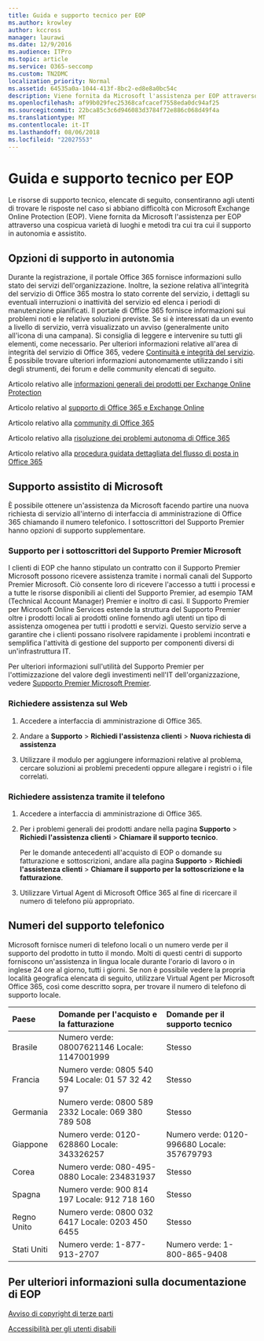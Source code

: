 ```yaml
---
title: Guida e supporto tecnico per EOP
ms.author: krowley
author: kccross
manager: laurawi
ms.date: 12/9/2016
ms.audience: ITPro
ms.topic: article
ms.service: O365-seccomp
ms.custom: TN2DMC
localization_priority: Normal
ms.assetid: 64535a0a-1044-413f-8bc2-ed8e8a0bc54c
description: Viene fornita da Microsoft l'assistenza per EOP attraverso una cospicua varietà di luoghi e metodi tra cui tra cui il supporto in autonomia e assistito.
ms.openlocfilehash: af99b029fec25368cafcacef7558eda0dc94af25
ms.sourcegitcommit: 22bca85c3c6d946083d3784f72e886c068d49f4a
ms.translationtype: MT
ms.contentlocale: it-IT
ms.lasthandoff: 08/06/2018
ms.locfileid: "22027553"
---
```

# <a name="help-and-support-for-eop"></a>Guida e supporto tecnico per EOP

Le risorse di supporto tecnico, elencate di seguito, consentiranno agli utenti di trovare le risposte nel caso si abbiano difficoltà con Microsoft Exchange Online Protection (EOP). Viene fornita da Microsoft l'assistenza per EOP attraverso una cospicua varietà di luoghi e metodi tra cui tra cui il supporto in autonomia e assistito. 
  
## <a name="self-support-options"></a>Opzioni di supporto in autonomia

Durante la registrazione, il portale Office 365 fornisce informazioni sullo stato dei servizi dell'organizzazione. Inoltre, la sezione relativa all'integrità del servizio di Office 365 mostra lo stato corrente del servizio, i dettagli su eventuali interruzioni o inattività del servizio ed elenca i periodi di manutenzione pianificati. Il portale di Office 365 fornisce informazioni sui problemi noti e le relative soluzioni previste. Se si è interessati da un evento a livello di servizio, verrà visualizzato un avviso (generalmente unito all'icona di una campana). Si consiglia di leggere e intervenire su tutti gli elementi, come necessario. Per ulteriori informazioni relative all'area di integrità del servizio di Office 365, vedere [Continuità e integrità del servizio](https://go.microsoft.com/fwlink/?LinkId=394289). È possibile trovare ulteriori informazioni autonomamente utilizzando i siti degli strumenti, dei forum e delle community elencati di seguito.
  
Articolo relativo alle [informazioni generali dei prodotti per Exchange Online Protection](https://go.microsoft.com/fwlink/p/?LinkId=279912)
  
Articolo relativo al [supporto di Office 365 e Exchange Online](https://go.microsoft.com/fwlink/?LinkId=299655)
  
Articolo relativo alla [community di Office 365](https://go.microsoft.com/fwlink/?LinkId=299656)
  
Articolo relativo alla [risoluzione dei problemi autonoma di Office 365](https://go.microsoft.com/fwlink/?LinkId=299657)
  
Articolo relativo alla [procedura guidata dettagliata del flusso di posta in Office 365](https://go.microsoft.com/fwlink/?LinkId=323470)
  
## <a name="assisted-support-from-microsoft"></a>Supporto assistito di Microsoft

È possibile ottenere un'assistenza da Microsoft facendo partire una nuova richiesta di servizio all'interno di interfaccia di amministrazione di Office 365 chiamando il numero telefonico. I sottoscrittori del Supporto Premier hanno opzioni di supporto supplementare.
  
### <a name="support-for-microsoft-premier-support-subscribers"></a>Supporto per i sottoscrittori del Supporto Premier Microsoft

I clienti di EOP che hanno stipulato un contratto con il Supporto Premier Microsoft possono ricevere assistenza tramite i normali canali del Supporto Premier Microsoft. Ciò consente loro di ricevere l'accesso a tutti i processi e a tutte le risorse disponibili ai clienti del Supporto Premier, ad esempio TAM (Technical Account Manager) Premier e inoltro di casi. Il Supporto Premier per Microsoft Online Services estende la struttura del Supporto Premier oltre i prodotti locali ai prodotti online fornendo agli utenti un tipo di assistenza omogenea per tutti i prodotti e servizi. Questo servizio serve a garantire che i clienti possano risolvere rapidamente i problemi incontrati e semplifica l'attività di gestione del supporto per componenti diversi di un'infrastruttura IT.
  
Per ulteriori informazioni sull'utilità del Supporto Premier per l'ottimizzazione del valore degli investimenti nell'IT dell'organizzazione, vedere [Supporto Premier Microsoft Premier](https://go.microsoft.com/fwlink/?LinkId=317437).
  
### <a name="ask-for-help-on-the-web"></a>Richiedere assistenza sul Web

1. Accedere a interfaccia di amministrazione di Office 365.
    
2. Andare a **Supporto** \> **Richiedi l'assistenza clienti** \> **Nuova richiesta di assistenza**
    
3. Utilizzare il modulo per aggiungere informazioni relative al problema, cercare soluzioni ai problemi precedenti oppure allegare i registri o i file correlati.
    
### <a name="ask-for-help-on-the-telephone"></a>Richiedere assistenza tramite il telefono

1. Accedere a interfaccia di amministrazione di Office 365.
    
2. Per i problemi generali dei prodotti andare nella pagina **Supporto** \> **Richiedi l'assistenza clienti** \> **Chiamare il supporto tecnico**.
    
    Per le domande antecedenti all'acquisto di EOP o domande su fatturazione e sottoscrizioni, andare alla pagina **Supporto** \> **Richiedi l'assistenza clienti** \> **Chiamare il supporto per la sottoscrizione e la fatturazione**.
    
3. Utilizzare Virtual Agent di Microsoft Office 365 al fine di ricercare il numero di telefono più appropriato.
    
## <a name="support-telephone-numbers"></a>Numeri del supporto telefonico

Microsoft fornisce numeri di telefono locali o un numero verde per il supporto del prodotto in tutto il mondo. Molti di questi centri di supporto forniscono un'assistenza in lingua locale durante l'orario di lavoro o in inglese 24 ore al giorno, tutti i giorni. Se non è possibile vedere la propria località geografica elencata di seguito, utilizzare Virtual Agent per Microsoft Office 365, così come descritto sopra, per trovare il numero di telefono di supporto locale.
  
|**Paese**|**Domande per l'acquisto e la fatturazione**|**Domande per il supporto tecnico**|
|:-----|:-----|:-----|
|Brasile  <br/> |Numero verde: 08007621146          Locale: 1147001999  <br/> |Stesso  <br/> |
|Francia  <br/> |Numero verde: 0805 540 594           Locale: 01 57 32 42 97  <br/> |Stesso  <br/> |
|Germania  <br/> |Numero verde: 0800 589 2332           Locale: 069 380 789 508  <br/> |Stesso  <br/> |
|Giappone  <br/> |Numero verde: 0120-628860          Locale: 343326257  <br/> |Numero verde: 0120-996680          Locale: 357679793  <br/> |
|Corea  <br/> |Numero verde: 080-495-0880          Locale: 234831937  <br/> |Stesso  <br/> |
|Spagna  <br/> |Numero verde: 900 814 197          Locale: 912 718 160  <br/> |Stesso  <br/> |
|Regno Unito  <br/> |Numero verde: 0800 032 6417          Locale: 0203 450 6455  <br/> |Stesso  <br/> |
|Stati Uniti  <br/> |Numero verde: 1-877-913-2707  <br/> |Numero verde: 1-800-865-9408  <br/> |
   
## <a name="for-more-information-about-eop-documentation"></a>Per ulteriori informazioni sulla documentazione di EOP

[Avviso di copyright di terze parti](third-party-copyright-notices.md)
  
[Accessibilità per gli utenti disabili](accessibility-for-people-with-disabilities.md)
  

